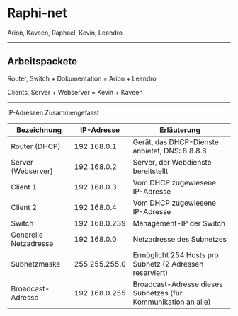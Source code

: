 # Raphi-net

Arion, Kaveen, Raphael, Kevin, Leandro

---
## Arbeitspackete

Router, Switch + Dokumentation = Arion + Leandro

Clients, Server + Webserver = Kevin + Kaveen

---
IP-Adressen Zusammengefasst

| **Bezeichnung**           | **IP-Adresse**    | **Erläuterung**                                                |
|---------------------------|-------------------|----------------------------------------------------------------|
| Router (DHCP)             | 192.168.0.1       | Gerät, das DHCP-Dienste anbietet, DNS: 8.8.8.8                 |
| Server (Webserver)        | 192.168.0.2       | Server, der Webdienste bereitstellt                            |
| Client 1                  | 192.168.0.3       | Vom DHCP zugewiesene IP-Adresse                                |
| Client 2                  | 192.168.0.4       | Vom DHCP zugewiesene IP-Adresse                                |
| Switch                    | 192.168.0.239     | Management-IP der Switch                                       |
| Generelle Netzadresse     | 192.168.0.0       | Netzadresse des Subnetzes                                      |
| Subnetzmaske              | 255.255.255.0     | Ermöglicht 254 Hosts pro Subnetz (2 Adressen reserviert)       |
| Broadcast-Adresse         | 192.168.0.255     | Broadcast-Adresse dieses Subnetzes (für Kommunikation an alle)|


